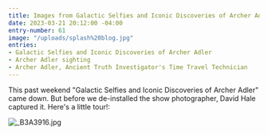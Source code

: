 ```yaml
---
title: Images from Galactic Selfies and Iconic Discoveries of Archer Adler
date: 2023-03-21 20:12:00 -04:00
entry-number: 61
image: "/uploads/splash%20blog.jpg"
entries:
- Galactic Selfies and Iconic Discoveries of Archer Adler
- Archer Adler sighting
- Archer Adler, Ancient Truth Investigator's Time Travel Technician
---
```


This past weekend "Galactic Selfies and Iconic Discoveries of Archer Adler" came down. But before we de-installed the show photographer, David Hale captured it. Here's a little tour!:

![_B3A3916.jpg](/uploads/_B3A3916.jpg)